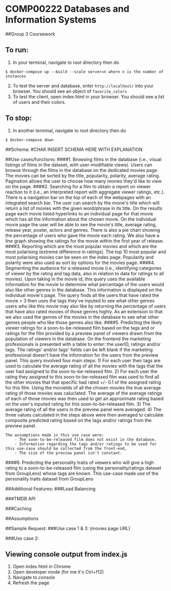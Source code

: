# COMP00222 Databases and Information Systems
##Group 3 Coursework

## To run:
1. In your terminal, navigate to root directory then do  
```
$ docker-compose up --build --scale server=n where n is the number of instances 
```
2. To test the server and database, enter `http://localhost/` into your browser. You should see an object of `favorite_colors`  
3. To test the client, open index.html in your browser. You should see a list of users and their colors.  

## To stop:
1. In another terminal, navigate to root directory then do 
```
$ docker-compose down
```

##Schema:
#CHAK INSERT SCHEMA HERE WITH EXPLANATION

##Use cases/functions:
####1. Browsing films in the database (i.e., visual listings of films in the dataset, with user-modifiable views).
    Users can browse through the films in the database on the dedicated movies page. 
    The movies can be sorted by the title, popularity, polarity, average rating.
    Pagination allows the user to choose how many movies they'd like to view on the page.
####2. Searching for a film to obtain a report on viewer reaction to it (i.e., an interpreted report with aggregate viewer ratings, etc.).
    There is a navigation bar on the top of each of the webpages with an integrated search bar. The user can search by 
    the movie's title which will return a list of movies with the given word/phrase in its title.
    On the results page each movie listed hyperlinks to an individual page for that movie which has all the information 
    about the chosen movie. On the individual movie page the user will be able to see the movie's title, average rating,
    release year, poster, actors and genres. There is also a pie chart showing the percentage of users who gave the movie
    each rating. We also have a line graph showing the ratings for the movie within the first year of release.
####3. Reporting which are the most popular movies and which are the most polarising (extreme difference in ratings).
    The top 10 most popular and most polarising movies can be seen on the index page. Popularity and polarity were also 
    used as sort by options for the movies page.
####4. Segmenting the audience for a released movie (i.e., identifying categories of viewer by the rating and tag data, also in relation to data for ratings to all movies).
    Upon taking in the movie id, this query uses the available information for the movie to determine what percentage of 
    the users would also like other genres in the database. This information is displayed on the individual movie's page.
    The query finds all the users that have rated the movie > 3 then uses the tags they've inputed to see what other 
    genres users who like this movie may also like by returning the percentage of users that have also rated movies of 
    those genres highly. As an extension to that we also used the genres of the movies in the database to see what other
     genres people who like those genres also like.
####5. Predicting the likely viewer ratings for a soon-to-be-released film based on the tags and or ratings for the film provided by a preview panel of viewers drawn from the population of viewers in the database.
    On the frontend the marketing professionals is presented with a table to enter: the userID, ratings and/or tags. 
    The ratings' and/or tags' fields can be left blank if the marketing professional doesn't have the information for 
    the users from the preview panel. This query involved four main steps:
        1) For each user their tags are used to calculate the average rating of all the movies with the tags that the 
            user had assigned to the soon-to-be-released film.
        2) For each user the rating they assigned to this soon-to-be-released film was used to find all the other movies 
            that that specific had rated +/- 0.1 of the assigned rating for this film. Using the movieIds of all the 
            chosen movies the true average rating of those movies was caluclated. The average of the average ratings of 
            each of those movies was then used to get an approximate rating based on the user's inputed rating for this 
            soon-to-be-released film.
        3) The average rating of all the users in the preview panel were averaged.
        4) The three values calculated in the steps above were then averaged to calculate composite predicted rating 
            based on the tags and/or ratings from the preview panel.

    The assumptions made in this use case were:
        - The soon-to-be-released film does not exist in the database.
        - Information regarding the tags and/or ratings to be used for this use-case should be collected from the front-end,
        - The size of the preview panel isn't constant.
     
####6. Predicting the personality traits of viewers who will give a high rating to a soon-to-be-released film (using the personality/ratings dataset from GroupLens) whose tags are known.
    This use-case made use of the personality traits dataset from GroupLens


##Additional Features:
###Load Balancing

###TMDB API

###Caching

##Assumptions


##Sample Request:
###Use case 1 & 3:
    (movies page URL)

###Use case 2:








## Viewing console output from index.js
1. Open index.html in Chrome
2. Open developer mode (for me it's Ctrl+f12)
3. Navigate to _console_
4. Refresh the page
    